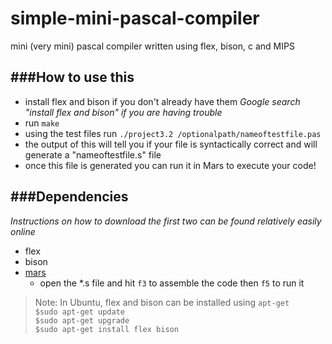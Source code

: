 simple-mini-pascal-compiler
===========================

mini (very mini) pascal compiler written using flex, bison, c and MIPS

###How to use this
-----------------------------
- install flex and bison if you don't already have them *Google search "install flex and bison" if you are having trouble*
- run ```make```
- using the test files run ```./project3.2 /optionalpath/nameoftestfile.pas```
- the output of this will tell you if your file is syntactically correct and will generate a "nameoftestfile.s" file
- once this file is generated you can run it in Mars to execute your code!

###Dependencies
-----------------------------
*Instructions on how to download the first two can be found relatively easily online*  

- flex 
- bison  
- [mars](http://courses.missouristate.edu/KenVollmar/MARS/download.htm)  
  - open the *.s file and hit ```f3``` to assemble the code then ```f5``` to run it

> Note: In Ubuntu, flex and bison can be installed using ```apt-get```  
```$sudo apt-get update```  
```$sudo apt-get upgrade ```  
```$sudo apt-get install flex bison```
